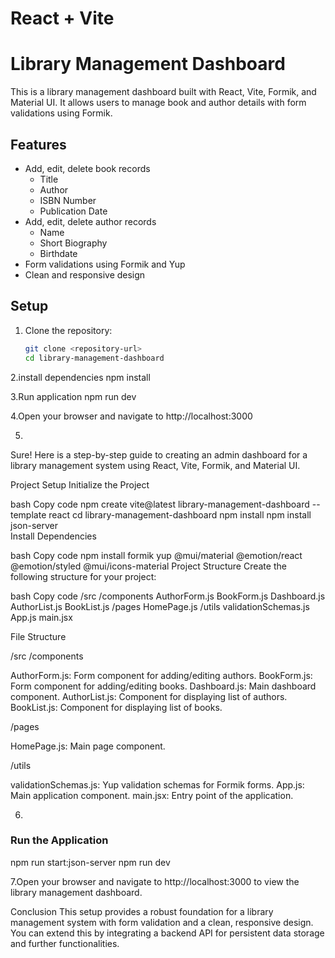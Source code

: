 # React + Vite
# Library Management Dashboard

This is a library management dashboard built with React, Vite, Formik, and Material UI. It allows users to manage book and author details with form validations using Formik.

## Features

- Add, edit, delete book records
  - Title
  - Author
  - ISBN Number
  - Publication Date
- Add, edit, delete author records
  - Name
  - Short Biography
  - Birthdate
- Form validations using Formik and Yup
- Clean and responsive design

## Setup

1. Clone the repository:
   ```bash
   git clone <repository-url>
   cd library-management-dashboard

2.install dependencies
     npm install

3.Run application 
    npm run dev

4.Open your browser and navigate to http://localhost:3000

5.
Sure! Here is a step-by-step guide to creating an admin dashboard for a library management system using React, Vite, Formik, and Material UI.

Project Setup
Initialize the Project

bash
Copy code
npm create vite@latest library-management-dashboard --template react
cd library-management-dashboard
npm install
npm install json-server  
Install Dependencies

bash
Copy code
npm install formik yup @mui/material @emotion/react @emotion/styled @mui/icons-material
Project Structure
Create the following structure for your project:

bash
Copy code
/src
  /components
    AuthorForm.js
    BookForm.js
    Dashboard.js
    AuthorList.js
    BookList.js
  /pages
    HomePage.js
  /utils
    validationSchemas.js
  App.js
  main.jsx


File Structure

/src
/components

AuthorForm.js: Form component for adding/editing authors.
BookForm.js: Form component for adding/editing books.
Dashboard.js: Main dashboard component.
AuthorList.js: Component for displaying list of authors.
BookList.js: Component for displaying list of books.

/pages

HomePage.js: Main page component.

/utils

validationSchemas.js: Yup validation schemas for Formik forms.
App.js: Main application component.
main.jsx: Entry point of the application.


6. 
### Run the Application

npm run start:json-server
npm run dev

7.Open your browser and navigate to http://localhost:3000 to view the library management dashboard.

Conclusion
This setup provides a robust foundation for a library management system with form validation and a clean, responsive design. You can extend this by integrating a backend API for persistent data storage and further functionalities.

